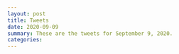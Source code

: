```yaml
---
layout: post
title: Tweets
date: 2020-09-09
summary: These are the tweets for September 9, 2020.
categories:
---
```


